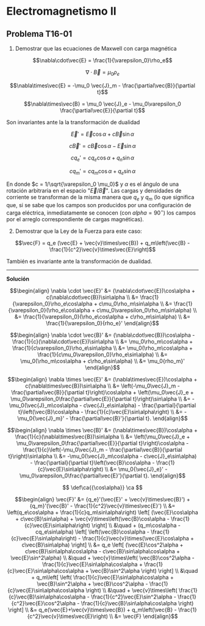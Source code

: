 # Electromagnetismo II
## Problema T16-01

1. Demostrar que las ecuaciones de Maxwell con carga magnética

```math
\nabla\cdot\vec{E} = \frac{1}{\varepsilon_0}\rho_e
```

```math
\nabla\cdot\vec{B} = \mu_0\rho_e
```

```math
\nabla\times\vec{E} = -\mu_0 \vec{J}_m - \frac{\partial\vec{B}}{\partial t}
```

```math
\nabla\times\vec{B} = \mu_0 \vec{J}_e - \mu_0\varepsilon_0 \frac{\partial\vec{E}}{\partial t}
```

Son invariantes ante la la transformación de dualidad

```math
\vec{E}' = \vec{E}\cos\alpha + c\vec{B}\sin\alpha
```

```math
c\vec{B}' = c\vec{B}\cos\alpha - \vec{E}\sin\alpha
```

```math
cq_e' = cq_e\cos\alpha + q_n\sin\alpha
```

```math
cq_m' = cq_m\cos\alpha + q_e\sin\alpha
```

En donde $`c = 1/\sqrt{\varepsilon_0 \mu_0}`$ y $`\alpha`$ es el ángulo de una
rotación arbitraria en el espacio "$`\vec{E}/\vec{B}`$". Las cargas y
densidades de corriente se transforman de la misma manera que $`q_e`$ y $`q_m`$
(lo que significa que, si se sabe que los campos son producidos por una
configuración de carga eléctrica, inmediatamente se conocen (con $`alpha=90^\circ`$)
los campos por el arreglo correspondiente de cargas magnéticas).

2. Demostrar que la Ley de la Fuerza para este caso:

```math
\vec{F} = q_e (\vec{E} + \vec{v}\times\vec{B})
+ q_m\left(\vec{B} - \frac{1}{c^2}\vec{v}\times\vec{E}\right)
```

También es invariante ante la transformación de dualidad.

---

**Solución**

```math
\begin{align}
\nabla \cdot \vec{E}' 
&= (\nabla\cdot\vec{E})\cos\alpha + c(\nabla\cdot\vec{B})\sin\alpha \\
&= \frac{1}{\varepsilon_0}\rho_e\cos\alpha + c\mu_0\rho_m\sin\alpha \\
&= \frac{1}{\varepsilon_0}(\rho_e\cos\alpha + c\mu_0\varepsilon_0\rho_m\sin\alpha) \\
&= \frac{1}{\varepsilon_0}(\rho_e\cos\alpha + c\rho_m\sin\alpha) \\
&= \frac{1}{\varepsilon_0}{rho_e}'
\end{align}
```

```math
\begin{align}
\nabla \cdot \vec{B}' 
&= (\nabla\cdot\vec{B})\cos\alpha - \frac{1}{c}(\nabla\cdot\vec{E})\sin\alpha \\
&= \mu_0\rho_m\cos\alpha + \frac{1}{c\varepsilon_0}\rho_e\sin\alpha \\
&= \mu_0(\rho_m\cos\alpha + \frac{1}{c\mu_0\varepsilon_0}\rho_e\sin\alpha) \\
&= \mu_0(\rho_m\cos\alpha + c\rho_e\sin\alpha) \\
&= \mu_0{rho_m}'
\end{align}
```

```math
\begin{align}
\nabla \times \vec{E}' 
&= (\nabla\times\vec{E})\cos\alpha + c(\nabla\times\vec{B})\sin\alpha \\
&= \left(-\mu_0\vec{J}_m - \frac{\partial\vec{B}}{\partial t}\right)\cos\alpha
+ \left(\mu_0\vec{J}_e + \mu_0\varepsilon_0\frac{\partial\vec{E}}{\partial t}\right)\sin\alpha \\
&= -\mu_0(\vec{J}_m\cos\alpha - c\vec{J}_e\sin\alpha)
- \frac{\partial}{\partial t}\left(\vec{B}\cos\alpha - \frac{1}{c}\vec{E}\sin\alpha\right) \\
&= -\mu_0{\vec{J}_m}' - \frac{\partial\vec{B}'}{\partial t}.
\end{align}
```

```math
\begin{align}
\nabla \times \vec{B}' 
&= (\nabla\times\vec{B})\cos\alpha + \frac{1}{c}(\nabla\times\vec{B})\sin\alpha \\
&= \left(\mu_0\vec{J}_e + \mu_0\varepsilon_0\frac{\partial\vec{E}}{\partial t}\right)\cos\alpha
- \frac{1}{c}\left(-\mu_0\vec{J}_m - \frac{\partial\vec{B}}{\partial t}\right)\sin\alpha \\
&= -\mu_0(\vec{J}_m\cos\alpha - c\vec{J}_e\sin\alpha)
- \frac{\partial}{\partial t}\left(\vec{B}\cos\alpha - \frac{1}{c}\vec{E}\sin\alpha\right) \\
&= \mu_0{\vec{J}_e}' - \mu_0\varepsilon_0\frac{\partial\vec{E}'}{\partial t}.
\end{align}
```

$$
\def\ca{{\cos\alpha}}
\ca
$$

```math
\begin{align}
\vec{F}'
&= {q_e}'(\vec{E}' + \vec{v}\times\vec{B}') + {q_m}'(\vec{B}' - \frac{1}{c^2}\vec{v}\times\vec{E}') \\
&= \left(q_e\cos\alpha + \frac{1}{c}q_m\sin\alpha\right)
\left[
    (\vec{E}\cos\alpha + c\vec{B}\sin\alpha)
    + \vec{v}\times\left(\vec{B}\cos\alpha - \frac{1}{c}\vec{E}\sin\alpha\right)
\right] \\
&\quad + (q_m\cos\alpha - cq_e\sin\alpha)
\left[
    \left(\vec{B}\cos\alpha - \frac{1}{c}\vec{E}\sin\alpha\right)
    - \frac{1}{c}\vec{v}\times(\vec{E}\cos\alpha + c\vec{B}\sin\alpha)
\right] \\
&= q_e \left[
   (\vec{E}\cos^2\alpha + c\vec{B}\sin\alpha\cos\alpha - c\vec{B}\sin\alpha\cos\alpha + \vec{E}\sin^2\alpha) \\
&\quad + \vec{v}\times\left(
   \vec{B}\cos^2\alpha - \frac{1}{c}\vec{E}\sin\alpha\cos\alpha
   + \frac{1}{c}\vec{E}\sin\alpha\cos\alpha + \vec{B}\sin^2\alpha
   \right)
\right] \\
&\quad + q_m\left[
    \left(
        \frac{1}{c}\vec{E}\sin\alpha\cos\alpha + \vec{B}\sin^2\alpha
        + \vec{B}\cos^2\alpha - \frac{1}{c}\vec{E}\sin\alpha\cos\alpha
    \right) \\
&\quad + \vec{v}\times\left(
    \frac{1}{c}\vec{B}\sin\alpha\cos\alpha - \frac{1}{c^2}\vec{E}\sin^2\alpha
    - \frac{1}{c^2}\vec{E}\cos^2\alpha - \frac{1}{c}\vec{B}\sin\alpha\cos\alpha
    \right)
\right] \\
&= q_e(\vec{E}+\vec{v}\times\vec{B}) + q_m\left(\vec{B} - \frac{1}{c^2}\vec{v}\times\vec{E}\right) \\
&= \vec{F}
\end{align}
```
